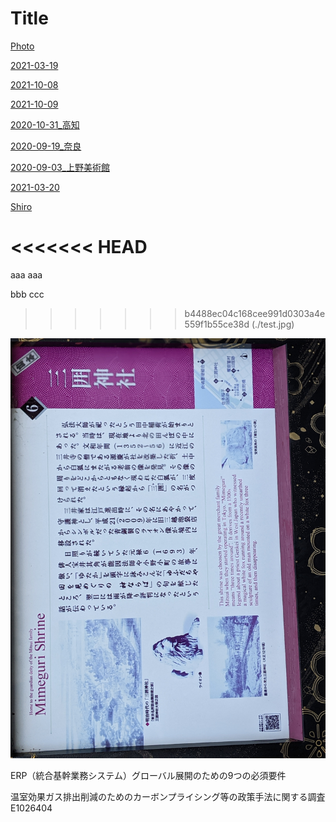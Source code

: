
# Title
[Photo](Photo)

[2021-03-19](2021-03-19)

[2021-10-08](2021-10-08)

[2021-10-09](2021-10-09)

[2020-10-31_高知](./2020-10-31_高知)

[2020-09-19_奈良](./2020-09-19_奈良)

[2020-09-03_上野美術館](./2020-09-03)

[2021-03-20](./2021-03-20)

[Shiro](Shiro)

<<<<<<< HEAD
=======
aaa
aaa

bbb
ccc

>>>>>>> b4488ec04c168cee991d0303a4e559f1b55ce38d
(./test.jpg)

![エビフライトライアングル](test.jpg "サンプル")


ERP（統合基幹業務システム）グローバル展開のための9つの必須要件

温室効果ガス排出削減のためのカーボンプライシング等の政策手法に関する調査
E1026404
